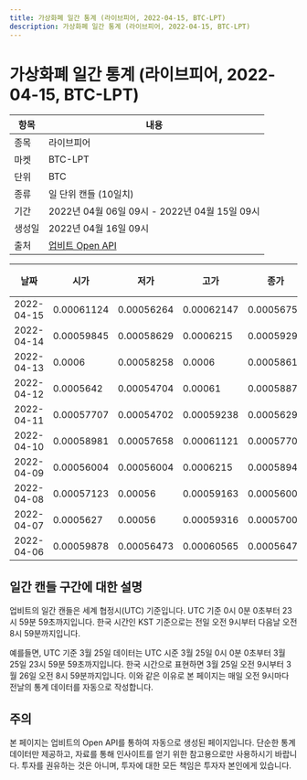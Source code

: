 ```yaml
---
title: 가상화폐 일간 통계 (라이브피어, 2022-04-15, BTC-LPT)
description: 가상화폐 일간 통계 (라이브피어, 2022-04-15, BTC-LPT)
---
```



가상화폐 일간 통계 (라이브피어, 2022-04-15, BTC-LPT)
===

|항목|내용|
|--|--|
|종목|라이브피어|
|마켓|BTC-LPT|
|단위|BTC|
|종류|일 단위 캔들 (10일치)|
|기간|2022년 04월 06일 09시 - 2022년 04월 15일 09시|
|생성일|2022년 04월 16일 09시|
|출처|[업비트 Open API](https://docs.upbit.com)|


|날짜|시가|저가|고가|종가|비고|
|--|--|--|--|--|--|
|2022-04-15|0.00061124|0.00056264|0.00062147|0.00056759|    |
|2022-04-14|0.00059845|0.00058629|0.0006215|0.00059294|    |
|2022-04-13|0.0006|0.00058258|0.0006|0.00058612|    |
|2022-04-12|0.0005642|0.00054704|0.00061|0.00058876|    |
|2022-04-11|0.00057707|0.00054702|0.00059238|0.00056295|    |
|2022-04-10|0.00058981|0.00057658|0.00061121|0.00057708|    |
|2022-04-09|0.00056004|0.00056004|0.0006215|0.00058946|    |
|2022-04-08|0.00057123|0.00056|0.00059163|0.00056001|    |
|2022-04-07|0.0005627|0.00056|0.00059316|0.00057004|    |
|2022-04-06|0.00059878|0.00056473|0.00060565|0.00056473|    |


일간 캔들 구간에 대한 설명
---


업비트의 일간 캔들은 세계 협정시(UTC) 기준입니다. 
UTC 기준 0시 0분 0초부터 23시 59분 59초까지입니다. 
한국 시간인 KST 기준으로는 전일 오전 9시부터 다음날 오전 8시 59분까지입니다. 


예를들면, UTC 기준 3월 25일 데이터는 UTC 시준 3월 25일 0시 0분 0초부터 3월 25일 23시 59분 59초까지입니다. 
한국 시간으로 표현하면 3월 25일 오전 9시부터 3월 26일 오전 8시 59분까지입니다. 
이와 같은 이유로 본 페이지는 매일 오전 9시마다 전날의 통계 데이터를 자동으로 작성합니다. 


주의
---


본 페이지는 업비트의 Open API를 통하여 자동으로 생성된 페이지입니다. 
단순한 통계 데이터만 제공하고, 자료를 통해 인사이트를 얻기 위한 참고용으로만 사용하시기 바랍니다. 
투자를 권유하는 것은 아니며, 투자에 대한 모든 책임은 투자자 본인에게 있습니다. 

